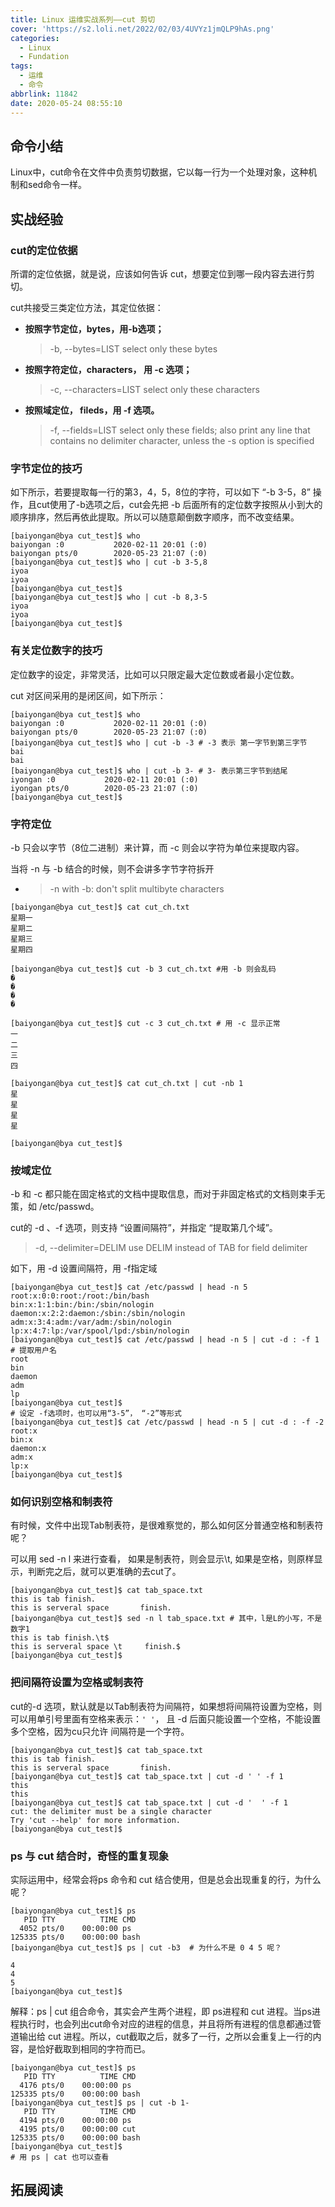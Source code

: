 ```yaml
---
title: Linux 运维实战系列——cut 剪切
cover: 'https://s2.loli.net/2022/02/03/4UVYz1jmQLP9hAs.png'
categories:
  - Linux
  - Fundation
tags:
  - 运维
  - 命令
abbrlink: 11842
date: 2020-05-24 08:55:10
---
```


## 命令小结

Linux中，cut命令在文件中负责剪切数据，它以每一行为一个处理对象，这种机制和sed命令一样。

<!--more-->

## 实战经验

### cut的定位依据

所谓的定位依据，就是说，应该如何告诉 cut，想要定位到哪一段内容去进行剪切。

cut共接受三类定位方法，其定位依据：

- **按照字节定位，bytes，用-b选项；**

  >    -b, --bytes=LIST
  >           select only these bytes

- **按照字符定位，characters， 用 -c 选项；**

  >    -c, --characters=LIST
  >           select only these characters

- **按照域定位， fileds，用 -f 选项。**

  >    -f, --fields=LIST
  >           select  only  these  fields;  also print any line that contains no delimiter character,
  >           unless the -s option is specified



### 字节定位的技巧

如下所示，若要提取每一行的第3，4，5，8位的字符，可以如下 “-b 3-5，8” 操作，且cut使用了-b选项之后，cut会先把 -b 后面所有的定位数字按照从小到大的顺序排序，然后再依此提取。所以可以随意颠倒数字顺序，而不改变结果。

```shell
[baiyongan@bya cut_test]$ who
baiyongan :0           2020-02-11 20:01 (:0)
baiyongan pts/0        2020-05-23 21:07 (:0)
[baiyongan@bya cut_test]$ who | cut -b 3-5,8
iyoa
iyoa
[baiyongan@bya cut_test]$ 
[baiyongan@bya cut_test]$ who | cut -b 8,3-5
iyoa
iyoa
[baiyongan@bya cut_test]$ 
```



### 有关定位数字的技巧

定位数字的设定，非常灵活，比如可以只限定最大定位数或者最小定位数。

cut 对区间采用的是闭区间，如下所示：

```shell
[baiyongan@bya cut_test]$ who
baiyongan :0           2020-02-11 20:01 (:0)
baiyongan pts/0        2020-05-23 21:07 (:0)
[baiyongan@bya cut_test]$ who | cut -b -3 # -3 表示 第一字节到第三字节
bai
bai
[baiyongan@bya cut_test]$ who | cut -b 3- # 3- 表示第三字节到结尾
iyongan :0           2020-02-11 20:01 (:0)
iyongan pts/0        2020-05-23 21:07 (:0)
[baiyongan@bya cut_test]$ 

```



### 字符定位

-b 只会以字节（8位二进制）来计算，而 -c 则会以字符为单位来提取内容。

 当将 -n 与 -b 结合的时候，则不会讲多字节字符拆开

- >  -n     with -b: don't split multibyte characters

```shell
[baiyongan@bya cut_test]$ cat cut_ch.txt 
星期一
星期二
星期三
星期四

[baiyongan@bya cut_test]$ cut -b 3 cut_ch.txt #用 -b 则会乱码
�
�
�
�

[baiyongan@bya cut_test]$ cut -c 3 cut_ch.txt # 用 -c 显示正常
一
二
三
四

[baiyongan@bya cut_test]$ cat cut_ch.txt | cut -nb 1
星
星
星
星

[baiyongan@bya cut_test]$ 

```



### 按域定位

-b 和 -c 都只能在固定格式的文档中提取信息，而对于非固定格式的文档则束手无策，如 /etc/passwd。

cut的 -d 、-f 选项，则支持 “设置间隔符”，并指定 “提取第几个域”。

>    -d, --delimiter=DELIM
>           use DELIM instead of TAB for field delimiter

如下，用 -d 设置间隔符，用 -f指定域

```shell
[baiyongan@bya cut_test]$ cat /etc/passwd | head -n 5
root:x:0:0:root:/root:/bin/bash
bin:x:1:1:bin:/bin:/sbin/nologin
daemon:x:2:2:daemon:/sbin:/sbin/nologin
adm:x:3:4:adm:/var/adm:/sbin/nologin
lp:x:4:7:lp:/var/spool/lpd:/sbin/nologin
[baiyongan@bya cut_test]$ cat /etc/passwd | head -n 5 | cut -d : -f 1 # 提取用户名
root
bin
daemon
adm
lp
[baiyongan@bya cut_test]$ 
# 设定 -f选项时，也可以用“3-5”， “-2”等形式
[baiyongan@bya cut_test]$ cat /etc/passwd | head -n 5 | cut -d : -f -2
root:x
bin:x
daemon:x
adm:x
lp:x
[baiyongan@bya cut_test]$ 

```



### 如何识别空格和制表符

有时候，文件中出现Tab制表符，是很难察觉的，那么如何区分普通空格和制表符呢？

可以用 sed -n l 来进行查看， 如果是制表符，则会显示\\t, 如果是空格，则原样显示，判断完之后，就可以更准确的去cut了。

```shell
[baiyongan@bya cut_test]$ cat tab_space.txt 
this is tab finish.	
this is serveral space 	     finish.
[baiyongan@bya cut_test]$ sed -n l tab_space.txt # 其中，l是L的小写，不是数字1
this is tab finish.\t$
this is serveral space \t     finish.$
[baiyongan@bya cut_test]$ 

```



### 把间隔符设置为空格或制表符

cut的-d 选项，默认就是以Tab制表符为间隔符，如果想将间隔符设置为空格，则可以用单引号里面有空格来表示：`' '`， 且 -d 后面只能设置一个空格，不能设置多个空格，因为cu只允许 间隔符是一个字符。

```shell
[baiyongan@bya cut_test]$ cat tab_space.txt 
this is tab finish.	
this is serveral space 	     finish.
[baiyongan@bya cut_test]$ cat tab_space.txt | cut -d ' ' -f 1
this
this
[baiyongan@bya cut_test]$ cat tab_space.txt | cut -d '  ' -f 1
cut: the delimiter must be a single character
Try 'cut --help' for more information.
[baiyongan@bya cut_test]$ 

```



### ps 与 cut 结合时，奇怪的重复现象

实际运用中，经常会将ps 命令和 cut 结合使用，但是总会出现重复的行，为什么呢？

```shell
[baiyongan@bya cut_test]$ ps 
   PID TTY          TIME CMD
  4052 pts/0    00:00:00 ps
125335 pts/0    00:00:00 bash
[baiyongan@bya cut_test]$ ps | cut -b3  # 为什么不是 0 4 5 呢？
 
4
4
5
[baiyongan@bya cut_test]$ 

```

解释：ps | cut 组合命令，其实会产生两个进程，即 ps进程和 cut 进程。当ps进程执行时，也会列出cut命令对应的进程的信息，并且将所有进程的信息都通过管道输出给 cut 进程。所以，cut截取之后，就多了一行，之所以会重复上一行的内容，是恰好截取到相同的字符而已。

```shell
[baiyongan@bya cut_test]$ ps 
   PID TTY          TIME CMD
  4176 pts/0    00:00:00 ps
125335 pts/0    00:00:00 bash
[baiyongan@bya cut_test]$ ps | cut -b 1-
   PID TTY          TIME CMD
  4194 pts/0    00:00:00 ps
  4195 pts/0    00:00:00 cut
125335 pts/0    00:00:00 bash
[baiyongan@bya cut_test]$ 
# 用 ps | cat 也可以查看
```



## 拓展阅读